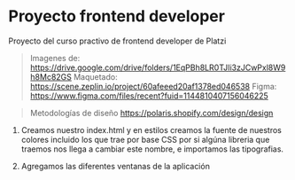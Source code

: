 # Proyecto frontend developer
Proyecto del curso practivo de frontend developer de Platzi
> Imagenes de: https://drive.google.com/drive/folders/1EqPBh8LR0TJIi3zJCwPxl8W9h8Mc82GS
> Maquetado: https://scene.zeplin.io/project/60afeeed20af1378ed046538
> Figma: https://www.figma.com/files/recent?fuid=1144810407156046225

> Metodologías de diseño https://polaris.shopify.com/design/design

1. Creamos nuestro index.html y en estilos creamos la fuente de nuestros colores incluido los que trae por base CSS por si algúna libreria que traemos nos llega a cambiar este nombre, e importamos las tipografias.

2. Agregamos las diferentes ventanas de la aplicación
